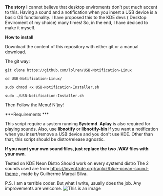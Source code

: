 **The story**
I cannot believe that desktop enviroments don't put much accent to this. Having a sound and a notification when you insert a USB device is a basic OS functionality.
I have proposed this to the KDE devs ( Desktop Enviroment of my choice) many times!
So, in the end, I have deciced to make it myself. 

**How to install**

Download the content of this repository with either git or a manual download.

The git way:

`git clone https://github.com/lolren/USB-Notification-Linux`

`cd USB-Notification-Linux/`

`sudo chmod +x USB-Notification-Installer.sh`

`sudo ./USB-Notification-Installer.sh`

Then Follow the Menu!
N'joy!

***Requirements ***

This script require a system running **Systemd**.
**Aplay** is also required for playing sounds.
Also, use **libnotify** or **libnotify-bin** if you want a notification when you insert/remove a USB device and you don't use KDE.
Other than that, this script should be distro/release agnostic.

**If you want your own sound files, just replace the two .WAV files with your own**. 


Tested on KDE Neon Distro
Should work on every systemd distro
The 2 sounds used are from https://invent.kde.org/raploz/blue-ocean-sound-theme , made by Guilherme Marçal Silva.

P.S. I am a terrible coder. But what I write, usually does the job. Any improvements are welcome.
![This is an image](https://preview.redd.it/6ihfuz3c6q251.jpg?width=640&crop=smart&auto=webp&s=dad5b7caaaf0ed82425997bfc731433fa155ec9e)
